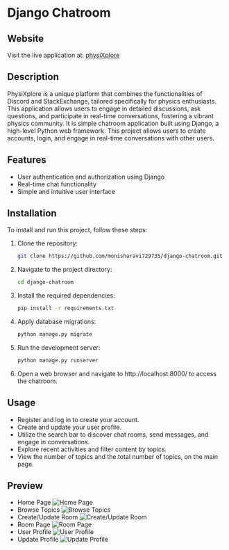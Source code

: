 # Django Chatroom

## Website
Visit the live application at: [physiXplore](https://monishar729735.pythonanywhere.com)

## Description

PhysiXplore is a unique platform that combines the functionalities of Discord and StackExchange, tailored specifically for physics enthusiasts. This application allows users to engage in detailed discussions, ask questions, and participate in real-time conversations, fostering a vibrant physics community. It is simple chatroom application built using Django, a high-level Python web framework. This project allows users to create accounts, login, and engage in real-time conversations with other users.

## Features

- User authentication and authorization using Django
- Real-time chat functionality
- Simple and intuitive user interface

## Installation

To install and run this project, follow these steps:

1. Clone the repository:
   ```bash
   git clone https://github.com/monisharavi729735/django-chatroom.git
   
2. Navigate to the project directory:
   ```bash  
   cd django-chatroom
   
4. Install the required dependencies:
   ```bash
   pip install -r requirements.txt
   
6. Apply database migrations:
   ```bash
   python manage.py migrate
   
8. Run the development server:
   ```bash
   python manage.py runserver
   
10. Open a web browser and navigate to http://localhost:8000/ to access the chatroom.

## Usage

- Register and log in to create your account.
- Create and update your user profile.
- Utilize the search bar to discover chat rooms, send messages, and engage in conversations.
- Explore recent activities and filter content by topics.
- View the number of topics and the total number of topics, on the main page.

## Preview
- Home Page
![Home Page](https://i.imgur.com/ZKKoYQ4.png)
- Browse Topics
![Browse Topics](https://i.imgur.com/k2xskaX.png)
- Create/Update Room
![Create/Update Room](https://i.imgur.com/WknImWW.png)
- Room Page
![Room Page](https://i.imgur.com/GbT5aUm.png)
- User Profile
![User Profile](https://i.imgur.com/mYOiw9W.png)
- Update Profile
![Update Profile](https://i.imgur.com/Id4k1TV.png)

   

